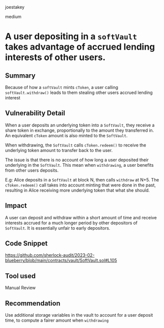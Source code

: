 joestakey

medium

# A user depositing in a `softVault` takes advantage of accrued lending interests of other users.

## Summary
Because of how a `softVault` mints `cToken`, a user calling `softVault.withdraw()` leads to them stealing other users accrued lending interest

## Vulnerability Detail
When a user deposits an underlying token into a `SoftVault`, they receive a share token in exchange, proportionally to the amount they transferred in. An equivalent `cToken` amount is also minted to the `SoftVault`.

When withdrawing, the `SoftVault` calls `cToken.redeem()` to receive the underlying token amount to transfer back to the user.

The issue is that there is no account of how long a user deposited their underlying in the `SoftVault`. This mean when `withdrawing`, a user benefits from other users deposits.

E.g: Alice deposits in a `SoftVault` at block N, then calls `withdraw` at N+5. The `cToken.redeem()` call takes into account minting that were done in the past, resulting in Alice receiving more underlying token that what she should.

## Impact
A user can deposit and withdraw within a short amount of time and receive interests accrued for a much longer period by other depositors of `SoftVault`.
It is essentially unfair to early depositors.

## Code Snippet
https://github.com/sherlock-audit/2023-02-blueberry/blob/main/contracts/vault/SoftVault.sol#L105

## Tool used
Manual Review

## Recommendation
Use additional storage variables in the vault to account for a user deposit time, to compute a fairer amount when `withdrawing`